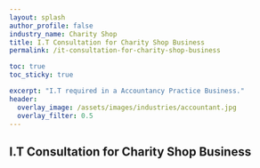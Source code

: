 ```yaml
---
layout: splash 
author_profile: false 
industry_name: Charity Shop
title: I.T Consultation for Charity Shop Business
permalink: /it-consultation-for-charity-shop-business

toc: true
toc_sticky: true

excerpt: "I.T required in a Accountancy Practice Business."
header:
  overlay_image: /assets/images/industries/accountant.jpg
  overlay_filter: 0.5 
---
```


## I.T Consultation for Charity Shop Business